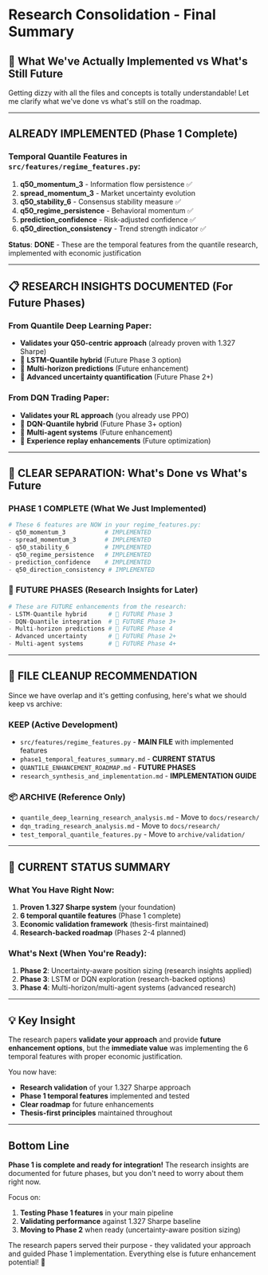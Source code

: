 # Research Consolidation - Final Summary

## 🎯 What We've Actually Implemented vs What's Still Future

Getting dizzy with all the files and concepts is totally understandable! Let me clarify what we've done vs what's still on the roadmap.

---

## **ALREADY IMPLEMENTED (Phase 1 Complete)**

### Temporal Quantile Features in `src/features/regime_features.py`:

1. **q50_momentum_3** - Information flow persistence ✅
2. **spread_momentum_3** - Market uncertainty evolution  
3. **q50_stability_6** - Consensus stability measure ✅
4. **q50_regime_persistence** - Behavioral momentum ✅
5. **prediction_confidence** - Risk-adjusted confidence ✅
6. **q50_direction_consistency** - Trend strength indicator ✅

**Status**: **DONE** - These are the temporal features from the quantile research, implemented with economic justification

---

## 📋 **RESEARCH INSIGHTS DOCUMENTED (For Future Phases)**

### From Quantile Deep Learning Paper:
- **Validates your Q50-centric approach** (already proven with 1.327 Sharpe)
- 📝 **LSTM-Quantile hybrid** (Future Phase 3 option)
- 📝 **Multi-horizon predictions** (Future enhancement)
- 📝 **Advanced uncertainty quantification** (Future Phase 2+)

### From DQN Trading Paper:
- **Validates your RL approach** (you already use PPO)
- 📝 **DQN-Quantile hybrid** (Future Phase 3+ option)
- 📝 **Multi-agent systems** (Future enhancement)
- 📝 **Experience replay enhancements** (Future optimization)

---

## 🎯 **CLEAR SEPARATION: What's Done vs What's Future**

### **PHASE 1 COMPLETE** (What We Just Implemented)
```python
# These 6 features are NOW in your regime_features.py:
- q50_momentum_3           # IMPLEMENTED
- spread_momentum_3        # IMPLEMENTED  
- q50_stability_6          # IMPLEMENTED
- q50_regime_persistence   # IMPLEMENTED
- prediction_confidence    # IMPLEMENTED
- q50_direction_consistency # IMPLEMENTED
```

### 📝 **FUTURE PHASES** (Research Insights for Later)
```python
# These are FUTURE enhancements from the research:
- LSTM-Quantile hybrid      # 📝 FUTURE Phase 3
- DQN-Quantile integration  # 📝 FUTURE Phase 3+
- Multi-horizon predictions # 📝 FUTURE Phase 4
- Advanced uncertainty      # 📝 FUTURE Phase 2+
- Multi-agent systems       # 📝 FUTURE Phase 4+
```

---

## 🧹 **FILE CLEANUP RECOMMENDATION**

Since we have overlap and it's getting confusing, here's what we should keep vs archive:

### **KEEP (Active Development)**
- `src/features/regime_features.py` - **MAIN FILE** with implemented features
- `phase1_temporal_features_summary.md` - **CURRENT STATUS**
- `QUANTILE_ENHANCEMENT_ROADMAP.md` - **FUTURE PHASES**
- `research_synthesis_and_implementation.md` - **IMPLEMENTATION GUIDE**

### 📦 **ARCHIVE (Reference Only)**
- `quantile_deep_learning_research_analysis.md` - Move to `docs/research/`
- `dqn_trading_research_analysis.md` - Move to `docs/research/`
- `test_temporal_quantile_features.py` - Move to `archive/validation/`

---

## 🎯 **CURRENT STATUS SUMMARY**

### What You Have Right Now:
1. **Proven 1.327 Sharpe system** (your foundation)
2. **6 temporal quantile features** (Phase 1 complete)
3. **Economic validation framework** (thesis-first maintained)
4. **Research-backed roadmap** (Phases 2-4 planned)

### What's Next (When You're Ready):
1. **Phase 2**: Uncertainty-aware position sizing (research insights applied)
2. **Phase 3**: LSTM or DQN exploration (research-backed options)
3. **Phase 4**: Multi-horizon/multi-agent systems (advanced research)

---

## 💡 **Key Insight**

The research papers **validate your approach** and provide **future enhancement options**, but the **immediate value** was implementing the 6 temporal features with proper economic justification.

You now have:
- **Research validation** of your 1.327 Sharpe approach
- **Phase 1 temporal features** implemented and tested
- **Clear roadmap** for future enhancements
- **Thesis-first principles** maintained throughout

---

## **Bottom Line**

**Phase 1 is complete and ready for integration!** The research insights are documented for future phases, but you don't need to worry about them right now. 

Focus on:
1. **Testing Phase 1 features** in your main pipeline
2. **Validating performance** against 1.327 Sharpe baseline  
3. **Moving to Phase 2** when ready (uncertainty-aware position sizing)

The research papers served their purpose - they validated your approach and guided Phase 1 implementation. Everything else is future enhancement potential! 🎯